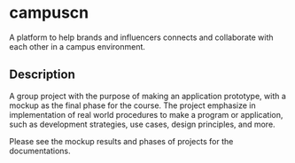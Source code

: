 # campuscn
A platform to help brands and influencers connects and collaborate with each other in a campus environment.
## Description
A group project with the purpose of making an application prototype, with a mockup as the final phase for the course. The project emphasize in implementation of real world procedures to make a program or application, such as development strategies, use cases, design principles, and more.

Please see the mockup results and phases of projects for the documentations.

